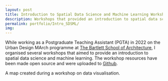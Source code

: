 ```yaml
---
layout: post
title: Introduction to Spatial Data Science and Machine Learning Workshop
description: Workshops that provided an introduction to spatial data science and machine learning
permalink: portfolio/Intro_SDSML/
img:
---
```

  
While working as a Postgraduate Teaching Assistant (PGTA) in 2022 on the Urban Design MArch programme at <a href="https://www.ucl.ac.uk/bartlett/architecture/bartlett-school-architecture">The Bartlett School of Architecture</a>, I organised several workshops that aimed to provide an introduction to spatial data science and machine learning. The workshop resources have been made open source and were uploaded to <a href="https://github.com/lbuk/UD_Intro_SDSML2022">Github</a>.

<div class="col">
	<img class="col" src="{{ site.baseurl }}/img/map_intro_sdsml.png" alt="" title=""/>
</div>

<div class="col three caption">
	A map created during a workshop on data visualisation.
</div>